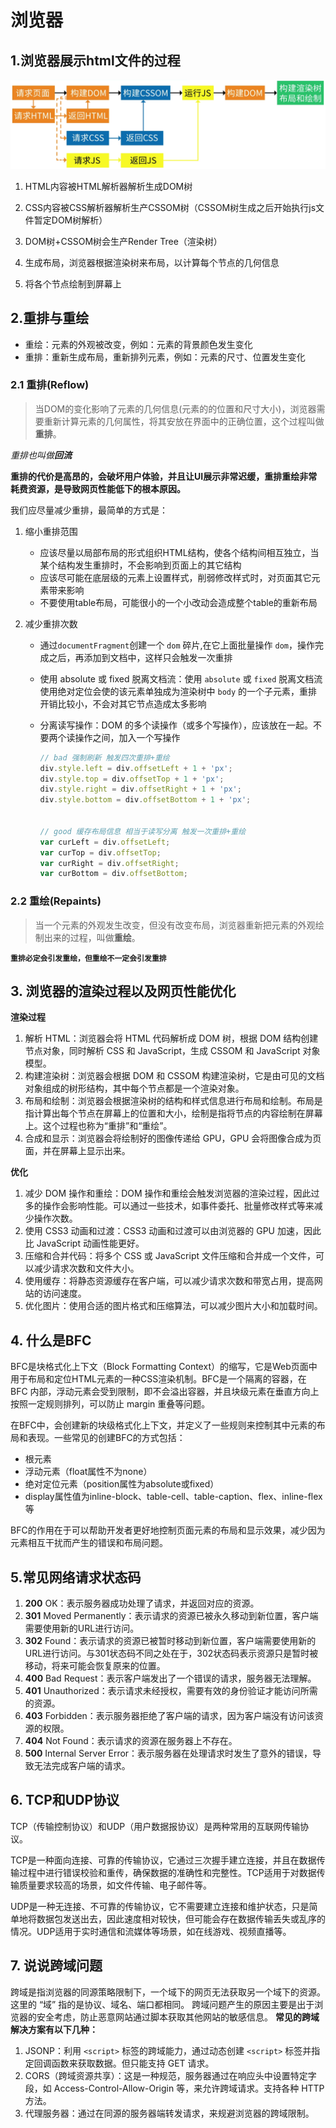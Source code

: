 # 浏览器
## 1.浏览器展示html文件的过程

![浏览器展示html文件的过程](./imgs/html.png)

1. HTML内容被HTML解析器解析生成DOM树

2. CSS内容被CSS解析器解析生产CSSOM树（CSSOM树生成之后开始执行js文件暂定DOM树解析）

3. DOM树+CSSOM树会生产Render Tree（渲染树）
4. 生成布局，浏览器根据渲染树来布局，以计算每个节点的几何信息
5. 将各个节点绘制到屏幕上

## 2.重排与重绘

- 重绘：元素的外观被改变，例如：元素的背景颜色发生变化
- 重排：重新生成布局，重新排列元素，例如：元素的尺寸、位置发生变化

### 2.1 重排(Reflow)

> 当DOM的变化影响了元素的几何信息(元素的的位置和尺寸大小)，浏览器需要重新计算元素的几何属性，将其安放在界面中的正确位置，这个过程叫做**重排**。

*重排也叫做**回流***

**重排的代价是高昂的，会破坏用户体验，并且让UI展示非常迟缓，重排重绘非常耗费资源，是导致网页性能低下的根本原因。**

我们应尽量减少重排，最简单的方式是：

1. 缩小重排范围

   - 应该尽量以局部布局的形式组织HTML结构，使各个结构间相互独立，当某个结构发生重排时，不会影响到页面上的其它结构
   - 应该尽可能在底层级的元素上设置样式，削弱修改样式时，对页面其它元素带来影响
   - 不要使用table布局，可能很小的一个小改动会造成整个table的重新布局

2. 减少重排次数

   - 通过`documentFragment`创建一个 `dom` 碎片,在它上面批量操作 `dom`，操作完成之后，再添加到文档中，这样只会触发一次重排
   - 使用 absolute 或 fixed 脱离文档流：使用 `absolute` 或 `fixed` 脱离文档流使用绝对定位会使的该元素单独成为渲染树中 `body` 的一个子元素，重排开销比较小，不会对其它节点造成太多影响

   - 分离读写操作：DOM 的多个读操作（或多个写操作），应该放在一起。不要两个读操作之间，加入一个写操作

     ```javascript
     // bad 强制刷新 触发四次重排+重绘
     div.style.left = div.offsetLeft + 1 + 'px';
     div.style.top = div.offsetTop + 1 + 'px';
     div.style.right = div.offsetRight + 1 + 'px';
     div.style.bottom = div.offsetBottom + 1 + 'px';
     
     
     // good 缓存布局信息 相当于读写分离 触发一次重排+重绘
     var curLeft = div.offsetLeft;
     var curTop = div.offsetTop;
     var curRight = div.offsetRight;
     var curBottom = div.offsetBottom;
     ```

### 2.2 重绘(Repaints)

> 当一个元素的外观发生改变，但没有改变布局，浏览器重新把元素的外观绘制出来的过程，叫做**重绘**。

**`重排必定会引发重绘，但重绘不一定会引发重排`**

## 3. 浏览器的渲染过程以及网页性能优化

**渲染过程**

1. 解析 HTML：浏览器会将 HTML 代码解析成 DOM 树，根据 DOM 结构创建节点对象，同时解析 CSS 和 JavaScript，生成 CSSOM 和 JavaScript 对象模型。
2. 构建渲染树：浏览器会根据 DOM 和 CSSOM 构建渲染树，它是由可见的文档对象组成的树形结构，其中每个节点都是一个渲染对象。
3. 布局和绘制：浏览器会根据渲染树的结构和样式信息进行布局和绘制。布局是指计算出每个节点在屏幕上的位置和大小，绘制是指将节点的内容绘制在屏幕上。这个过程也称为“重排”和“重绘”。
4. 合成和显示：浏览器会将绘制好的图像传递给 GPU，GPU 会将图像合成为页面，并在屏幕上显示出来。

**优化**

1. 减少 DOM 操作和重绘：DOM 操作和重绘会触发浏览器的渲染过程，因此过多的操作会影响性能。可以通过一些技术，如事件委托、批量修改样式等来减少操作次数。
2. 使用 CSS3 动画和过渡：CSS3 动画和过渡可以由浏览器的 GPU 加速，因此比 JavaScript 动画性能更好。
3. 压缩和合并代码：将多个 CSS 或 JavaScript 文件压缩和合并成一个文件，可以减少请求次数和文件大小。
4. 使用缓存：将静态资源缓存在客户端，可以减少请求次数和带宽占用，提高网站的访问速度。
5. 优化图片：使用合适的图片格式和压缩算法，可以减少图片大小和加载时间。

## 4. 什么是BFC

BFC是块格式化上下文（Block Formatting Context）的缩写，它是Web页面中用于布局和定位HTML元素的一种CSS渲染机制。BFC是一个隔离的容器，在 BFC 内部，浮动元素会受到限制，即不会溢出容器，并且块级元素在垂直方向上按照一定规则排列，可以防止 margin 重叠等问题。

在BFC中，会创建新的块级格式化上下文，并定义了一些规则来控制其中元素的布局和表现。一些常见的创建BFC的方式包括：

- 根元素
- 浮动元素（float属性不为none）
- 绝对定位元素（position属性为absolute或fixed）
- display属性值为inline-block、table-cell、table-caption、flex、inline-flex等

BFC的作用在于可以帮助开发者更好地控制页面元素的布局和显示效果，减少因为元素相互干扰而产生的错误和布局问题。

## 5.常见网络请求状态码

1. **200** OK：表示服务器成功处理了请求，并返回对应的资源。
2. **301** Moved Permanently：表示请求的资源已被永久移动到新位置，客户端需要使用新的URL进行访问。
3. **302** Found：表示请求的资源已被暂时移动到新位置，客户端需要使用新的URL进行访问。与301状态码不同之处在于，302状态码表示资源只是暂时被移动，将来可能会恢复原来的位置。
4. **400** Bad Request：表示客户端发出了一个错误的请求，服务器无法理解。
5. **401** Unauthorized：表示请求未经授权，需要有效的身份验证才能访问所需的资源。
6. **403** Forbidden：表示服务器拒绝了客户端的请求，因为客户端没有访问该资源的权限。
7. **404** Not Found：表示请求的资源在服务器上不存在。
8. **500** Internal Server Error：表示服务器在处理请求时发生了意外的错误，导致无法完成客户端的请求。

## 6. TCP和UDP协议

TCP（传输控制协议）和UDP（用户数据报协议）是两种常用的互联网传输协议。

TCP是一种面向连接、可靠的传输协议，它通过三次握手建立连接，并且在数据传输过程中进行错误校验和重传，确保数据的准确性和完整性。TCP适用于对数据传输质量要求较高的场景，如文件传输、电子邮件等。

UDP是一种无连接、不可靠的传输协议，它不需要建立连接和维护状态，只是简单地将数据包发送出去，因此速度相对较快，但可能会存在数据传输丢失或乱序的情况。UDP适用于实时通信和流媒体等场景，如在线游戏、视频直播等。

## 7. 说说跨域问题
   
跨域是指浏览器的同源策略限制下，一个域下的网页无法获取另一个域下的资源。这里的 “域” 指的是协议、域名、端口都相同。
跨域问题产生的原因主要是出于浏览器的安全考虑，防止恶意网站通过脚本获取其他网站的敏感信息。
**常见的跨域解决方案有以下几种：**
1. JSONP：利用 `<script>` 标签的跨域能力，通过动态创建 `<script>` 标签并指定回调函数来获取数据。但只能支持 GET 请求。
2. CORS（跨域资源共享）：这是一种规范，服务器通过在响应头中设置特定字段，如 Access-Control-Allow-Origin 等，来允许跨域请求。支持各种 HTTP 方法。
3. 代理服务器：通过在同源的服务器端转发请求，来规避浏览器的跨域限制。